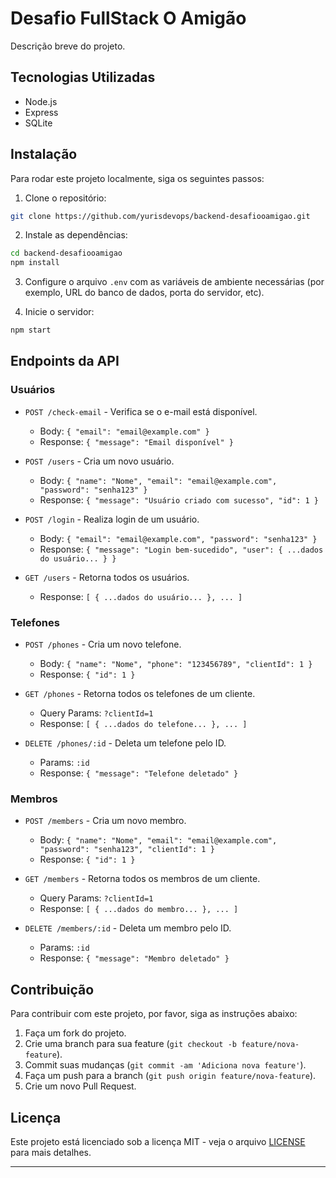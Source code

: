 # Desafio FullStack O Amigão

Descrição breve do projeto.

## Tecnologias Utilizadas

- Node.js
- Express
- SQLite 

## Instalação

Para rodar este projeto localmente, siga os seguintes passos:

1. Clone o repositório:

```bash
git clone https://github.com/yurisdevops/backend-desafiooamigao.git
```

2. Instale as dependências:

```bash
cd backend-desafiooamigao
npm install
```

3. Configure o arquivo `.env` com as variáveis de ambiente necessárias (por exemplo, URL do banco de dados, porta do servidor, etc).

4. Inicie o servidor:

```bash
npm start
```

## Endpoints da API

### Usuários

- `POST /check-email` - Verifica se o e-mail está disponível.
  - Body: `{ "email": "email@example.com" }`
  - Response: `{ "message": "Email disponível" }`

- `POST /users` - Cria um novo usuário.
  - Body: `{ "name": "Nome", "email": "email@example.com", "password": "senha123" }`
  - Response: `{ "message": "Usuário criado com sucesso", "id": 1 }`

- `POST /login` - Realiza login de um usuário.
  - Body: `{ "email": "email@example.com", "password": "senha123" }`
  - Response: `{ "message": "Login bem-sucedido", "user": { ...dados do usuário... } }`

- `GET /users` - Retorna todos os usuários.
  - Response: `[ { ...dados do usuário... }, ... ]`

### Telefones

- `POST /phones` - Cria um novo telefone.
  - Body: `{ "name": "Nome", "phone": "123456789", "clientId": 1 }`
  - Response: `{ "id": 1 }`

- `GET /phones` - Retorna todos os telefones de um cliente.
  - Query Params: `?clientId=1`
  - Response: `[ { ...dados do telefone... }, ... ]`

- `DELETE /phones/:id` - Deleta um telefone pelo ID.
  - Params: `:id`
  - Response: `{ "message": "Telefone deletado" }`

### Membros

- `POST /members` - Cria um novo membro.
  - Body: `{ "name": "Nome", "email": "email@example.com", "password": "senha123", "clientId": 1 }`
  - Response: `{ "id": 1 }`

- `GET /members` - Retorna todos os membros de um cliente.
  - Query Params: `?clientId=1`
  - Response: `[ { ...dados do membro... }, ... ]`

- `DELETE /members/:id` - Deleta um membro pelo ID.
  - Params: `:id`
  - Response: `{ "message": "Membro deletado" }`

## Contribuição

Para contribuir com este projeto, por favor, siga as instruções abaixo:

1. Faça um fork do projeto.
2. Crie uma branch para sua feature (`git checkout -b feature/nova-feature`).
3. Commit suas mudanças (`git commit -am 'Adiciona nova feature'`).
4. Faça um push para a branch (`git push origin feature/nova-feature`).
5. Crie um novo Pull Request.

## Licença

Este projeto está licenciado sob a licença MIT - veja o arquivo [LICENSE](LICENSE) para mais detalhes.

---
